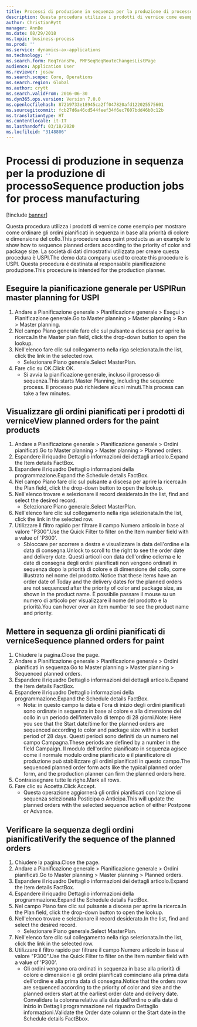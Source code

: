 ```yaml
---
title: Processi di produzione in sequenza per la produzione di processo
description: Questa procedura utilizza i prodotti di vernice come esempio per mostrare come ordinare gli ordini pianificati in sequenza in base alla priorità di colore e dimensione del collo.
author: ChristianRytt
manager: AnnBe
ms.date: 08/29/2018
ms.topic: business-process
ms.prod: ''
ms.service: dynamics-ax-applications
ms.technology: ''
ms.search.form: ReqTransPo, PMFSeqReqRouteChangesListPage
audience: Application User
ms.reviewer: josaw
ms.search.scope: Core, Operations
ms.search.region: Global
ms.author: crytt
ms.search.validFrom: 2016-06-30
ms.dyn365.ops.version: Version 7.0.0
ms.openlocfilehash: 872b9733e18945ca2ff047820afd122025575601
ms.sourcegitcommit: fcb27d6a46cd544feef34f6ec7607bdd46b0c12b
ms.translationtype: HT
ms.contentlocale: it-IT
ms.lasthandoff: 03/18/2020
ms.locfileid: "3148806"
---
```

# <a name="sequence-production-jobs-for-process-manufacturing"></a><span data-ttu-id="3627c-103">Processi di produzione in sequenza per la produzione di processo</span><span class="sxs-lookup"><span data-stu-id="3627c-103">Sequence production jobs for process manufacturing</span></span>

[!include [banner](../../includes/banner.md)]

<span data-ttu-id="3627c-104">Questa procedura utilizza i prodotti di vernice come esempio per mostrare come ordinare gli ordini pianificati in sequenza in base alla priorità di colore e dimensione del collo.</span><span class="sxs-lookup"><span data-stu-id="3627c-104">This procedure uses paint products as an example to show how to sequence planned orders according to the priority of color and package size.</span></span> <span data-ttu-id="3627c-105">La società di dati dimostrativi utilizzata per creare questa procedura è USPI.</span><span class="sxs-lookup"><span data-stu-id="3627c-105">The demo data company used to create this procedure is USPI.</span></span> <span data-ttu-id="3627c-106">Questa procedura è destinata al responsabile pianificazione produzione.</span><span class="sxs-lookup"><span data-stu-id="3627c-106">This procedure is intended for the production planner.</span></span>


## <a name="run-master-planning-for-uspi"></a><span data-ttu-id="3627c-107">Eseguire la pianificazione generale per USPI</span><span class="sxs-lookup"><span data-stu-id="3627c-107">Run master planning for USPI</span></span>
1. <span data-ttu-id="3627c-108">Andare a Pianificazione generale > Pianificazione generale > Esegui > Pianificazione generale.</span><span class="sxs-lookup"><span data-stu-id="3627c-108">Go to Master planning > Master planning > Run > Master planning.</span></span>
2. <span data-ttu-id="3627c-109">Nel campo Piano generale fare clic sul pulsante a discesa per aprire la ricerca.</span><span class="sxs-lookup"><span data-stu-id="3627c-109">In the Master plan field, click the drop-down button to open the lookup.</span></span>
3. <span data-ttu-id="3627c-110">Nell'elenco fare clic sul collegamento nella riga selezionata.</span><span class="sxs-lookup"><span data-stu-id="3627c-110">In the list, click the link in the selected row.</span></span>
    * <span data-ttu-id="3627c-111">Selezionare Piano generale.</span><span class="sxs-lookup"><span data-stu-id="3627c-111">Select MasterPlan.</span></span>  
4. <span data-ttu-id="3627c-112">Fare clic su OK.</span><span class="sxs-lookup"><span data-stu-id="3627c-112">Click OK.</span></span>
    * <span data-ttu-id="3627c-113">Si avvia la pianificazione generale, incluso il processo di sequenza.</span><span class="sxs-lookup"><span data-stu-id="3627c-113">This starts Master Planning, including the sequence process.</span></span> <span data-ttu-id="3627c-114">Il processo può richiedere alcuni minuti.</span><span class="sxs-lookup"><span data-stu-id="3627c-114">This process can take a few minutes.</span></span>  

## <a name="view-planned-orders-for-the-paint-products"></a><span data-ttu-id="3627c-115">Visualizzare gli ordini pianificati per i prodotti di vernice</span><span class="sxs-lookup"><span data-stu-id="3627c-115">View planned orders for the paint products</span></span>
1. <span data-ttu-id="3627c-116">Andare a Pianificazione generale > Pianificazione generale > Ordini pianificati.</span><span class="sxs-lookup"><span data-stu-id="3627c-116">Go to Master planning > Master planning > Planned orders.</span></span>
2. <span data-ttu-id="3627c-117">Espandere il riquadro Dettaglio informazioni dei dettagli articolo.</span><span class="sxs-lookup"><span data-stu-id="3627c-117">Expand the Item details FactBox.</span></span>
3. <span data-ttu-id="3627c-118">Espandere il riquadro Dettaglio informazioni della programmazione.</span><span class="sxs-lookup"><span data-stu-id="3627c-118">Expand the Schedule details FactBox.</span></span>
4. <span data-ttu-id="3627c-119">Nel campo Piano fare clic sul pulsante a discesa per aprire la ricerca.</span><span class="sxs-lookup"><span data-stu-id="3627c-119">In the Plan field, click the drop-down button to open the lookup.</span></span>
5. <span data-ttu-id="3627c-120">Nell'elenco trovare e selezionare il record desiderato.</span><span class="sxs-lookup"><span data-stu-id="3627c-120">In the list, find and select the desired record.</span></span>
    * <span data-ttu-id="3627c-121">Selezionare Piano generale.</span><span class="sxs-lookup"><span data-stu-id="3627c-121">Select MasterPlan.</span></span>  
6. <span data-ttu-id="3627c-122">Nell'elenco fare clic sul collegamento nella riga selezionata.</span><span class="sxs-lookup"><span data-stu-id="3627c-122">In the list, click the link in the selected row.</span></span>
7. <span data-ttu-id="3627c-123">Utilizzare il filtro rapido per filtrare il campo Numero articolo in base al valore "P300".</span><span class="sxs-lookup"><span data-stu-id="3627c-123">Use the Quick Filter to filter on the Item number field with a value of 'P300'.</span></span>
    * <span data-ttu-id="3627c-124">Sbloccare per scorrere a destra e visualizzare la data dell'ordine e la data di consegna.</span><span class="sxs-lookup"><span data-stu-id="3627c-124">Unlock to scroll to the right to see the order date and delivery date.</span></span> <span data-ttu-id="3627c-125">Questi articoli con data dell'ordine odierna e le date di consegna degli ordini pianificati non vengono ordinati in sequenza dopo la priorità di colore e di dimensione del collo, come illustrato nel nome del prodotto.</span><span class="sxs-lookup"><span data-stu-id="3627c-125">Notice that these items have an order date of Today and the delivery dates for the planned orders are not sequenced after the priority of color and package size, as shown in the product name.</span></span> <span data-ttu-id="3627c-126">È possibile passare il mouse su un numero di articolo per visualizzare il nome del prodotto e la priorità.</span><span class="sxs-lookup"><span data-stu-id="3627c-126">You can hover over an item number to see the product name and priority.</span></span>  

## <a name="sequence-planned-orders-for-paint"></a><span data-ttu-id="3627c-127">Mettere in sequenza gli ordini pianificati di vernice</span><span class="sxs-lookup"><span data-stu-id="3627c-127">Sequence planned orders for paint</span></span>
1. <span data-ttu-id="3627c-128">Chiudere la pagina.</span><span class="sxs-lookup"><span data-stu-id="3627c-128">Close the page.</span></span>
2. <span data-ttu-id="3627c-129">Andare a Pianificazione generale > Pianificazione generale > Ordini pianificati in sequenza.</span><span class="sxs-lookup"><span data-stu-id="3627c-129">Go to Master planning > Master planning > Sequenced planned orders.</span></span>
3. <span data-ttu-id="3627c-130">Espandere il riquadro Dettaglio informazioni dei dettagli articolo.</span><span class="sxs-lookup"><span data-stu-id="3627c-130">Expand the Item details FactBox.</span></span>
4. <span data-ttu-id="3627c-131">Espandere il riquadro Dettaglio informazioni della programmazione.</span><span class="sxs-lookup"><span data-stu-id="3627c-131">Expand the Schedule details FactBox.</span></span>
    * <span data-ttu-id="3627c-132">Nota: in questo campo la data e l'ora di inizio degli ordini pianificati sono ordinate in sequenza in base al colore e alla dimensione del collo in un periodo dell'intervallo di tempo di 28 giorni.</span><span class="sxs-lookup"><span data-stu-id="3627c-132">Note: Here you see that the Start date/time for the planned orders are sequenced according to color and package size within a bucket period of 28 days.</span></span> <span data-ttu-id="3627c-133">Questi periodi sono definiti da un numero nel campo Campagna.</span><span class="sxs-lookup"><span data-stu-id="3627c-133">These periods are defined by a number in the field Campaign.</span></span> <span data-ttu-id="3627c-134">Il modulo dell'ordine pianificato in sequenza agisce come il normale modulo ordine pianificato e il pianificatore di produzione può stabilizzare gli ordini pianificati in questo campo.</span><span class="sxs-lookup"><span data-stu-id="3627c-134">The sequenced planned order form acts like the typical planned order form, and the production planner can firm the planned orders here.</span></span>  
5. <span data-ttu-id="3627c-135">Contrassegnare tutte le righe.</span><span class="sxs-lookup"><span data-stu-id="3627c-135">Mark all rows.</span></span>
6. <span data-ttu-id="3627c-136">Fare clic su Accetta.</span><span class="sxs-lookup"><span data-stu-id="3627c-136">Click Accept.</span></span>
    * <span data-ttu-id="3627c-137">Questa operazione aggiornerà gli ordini pianificati con l'azione di sequenza selezionata Posticipa o Anticipa.</span><span class="sxs-lookup"><span data-stu-id="3627c-137">This will update the planned orders with the selected sequence action of either Postpone or Advance.</span></span>  

## <a name="verify-the-sequence-of-the-planned-orders"></a><span data-ttu-id="3627c-138">Verificare la sequenza degli ordini pianificati</span><span class="sxs-lookup"><span data-stu-id="3627c-138">Verify the sequence of the planned orders</span></span>
1. <span data-ttu-id="3627c-139">Chiudere la pagina.</span><span class="sxs-lookup"><span data-stu-id="3627c-139">Close the page.</span></span>
2. <span data-ttu-id="3627c-140">Andare a Pianificazione generale > Pianificazione generale > Ordini pianificati.</span><span class="sxs-lookup"><span data-stu-id="3627c-140">Go to Master planning > Master planning > Planned orders.</span></span>
3. <span data-ttu-id="3627c-141">Espandere il riquadro Dettaglio informazioni dei dettagli articolo.</span><span class="sxs-lookup"><span data-stu-id="3627c-141">Expand the Item details FactBox.</span></span>
4. <span data-ttu-id="3627c-142">Espandere il riquadro Dettaglio informazioni della programmazione.</span><span class="sxs-lookup"><span data-stu-id="3627c-142">Expand the Schedule details FactBox.</span></span>
5. <span data-ttu-id="3627c-143">Nel campo Piano fare clic sul pulsante a discesa per aprire la ricerca.</span><span class="sxs-lookup"><span data-stu-id="3627c-143">In the Plan field, click the drop-down button to open the lookup.</span></span>
6. <span data-ttu-id="3627c-144">Nell'elenco trovare e selezionare il record desiderato.</span><span class="sxs-lookup"><span data-stu-id="3627c-144">In the list, find and select the desired record.</span></span>
    * <span data-ttu-id="3627c-145">Selezionare Piano generale.</span><span class="sxs-lookup"><span data-stu-id="3627c-145">Select MasterPlan.</span></span>  
7. <span data-ttu-id="3627c-146">Nell'elenco fare clic sul collegamento nella riga selezionata.</span><span class="sxs-lookup"><span data-stu-id="3627c-146">In the list, click the link in the selected row.</span></span>
8. <span data-ttu-id="3627c-147">Utilizzare il filtro rapido per filtrare il campo Numero articolo in base al valore "P300".</span><span class="sxs-lookup"><span data-stu-id="3627c-147">Use the Quick Filter to filter on the Item number field with a value of 'P300'.</span></span>
    * <span data-ttu-id="3627c-148">Gli ordini vengono ora ordinati in sequenza in base alla priorità di colore e dimensioni e gli ordini pianificati cominciano alla prima data dell'ordine e alla prima data di consegna.</span><span class="sxs-lookup"><span data-stu-id="3627c-148">Notice that the orders now are sequenced according to the priority of color and size and the planned orders start at the earliest order date and delivery date.</span></span> <span data-ttu-id="3627c-149">Convalidare la colonna relativa alla data dell'ordine o alla data di inizio in Dettagli programmazione nel riquadro Dettaglio informazioni.</span><span class="sxs-lookup"><span data-stu-id="3627c-149">Validate the Order date column or the Start date in the Schedule details FactBbox.</span></span>  

